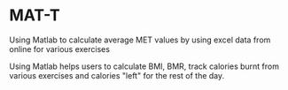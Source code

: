 # MAT-T
Using Matlab to calculate average MET values by using excel data from online for various exercises 

Using Matlab helps users to calculate BMI, BMR, track calories burnt from various exercises and calories "left" for the rest of the day.
